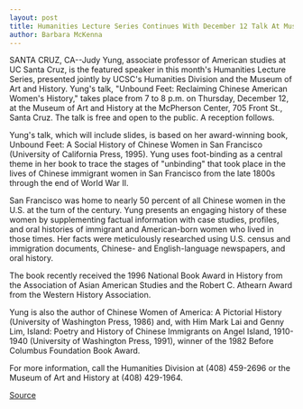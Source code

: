 ```yaml
---
layout: post
title: Humanities Lecture Series Continues With December 12 Talk At Museum Of Art And History On Chinese Immigrant Women
author: Barbara McKenna
---
```


SANTA CRUZ, CA--Judy Yung, associate professor of American  studies at UC Santa Cruz, is the featured speaker in this month's  Humanities Lecture Series, presented jointly by UCSC's Humanities  Division and the Museum of Art and History. Yung's talk, "Unbound  Feet: Reclaiming Chinese American Women's History," takes place  from 7 to 8 p.m. on Thursday, December 12, at the Museum of Art and  History at the McPherson Center, 705 Front St., Santa Cruz. The talk  is free and open to the public. A reception follows.

Yung's talk, which will include slides, is based on her award-winning book, Unbound Feet: A Social History of Chinese  Women in San Francisco (University of California Press, 1995). Yung  uses foot-binding as a central theme in her book to trace the stages  of "unbinding" that took place in the lives of Chinese immigrant  women in San Francisco from the late 1800s through the end of  World War II.

San Francisco was home to nearly 50 percent of all Chinese  women in the U.S. at the turn of the century. Yung presents an  engaging history of these women by supplementing factual  information with case studies, profiles, and oral histories of  immigrant and American-born women who lived in those times. Her  facts were meticulously researched using U.S. census and  immigration documents, Chinese- and English-language newspapers,  and oral history.

The book recently received the 1996 National Book Award in  History from the Association of Asian American Studies and the  Robert C. Athearn Award from the Western History Association.

Yung is also the author of Chinese Women of America: A  Pictorial History (University of Washington Press, 1986) and, with  Him Mark Lai and Genny Lim, Island: Poetry and History of Chinese  Immigrants on Angel Island, 1910-1940 (University of Washington  Press, 1991), winner of the 1982 Before Columbus Foundation Book  Award.

For more information, call the Humanities Division at (408) 459-2696 or the Museum of Art and History at (408) 429-1964.

[Source](http://www1.ucsc.edu/news_events/press_releases/archive/96-97/11-96/112296-Lecture_on_Chinese_.html "Permalink to 112296-Lecture_on_Chinese_")